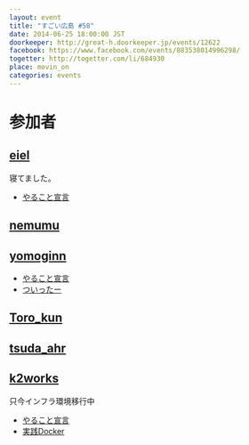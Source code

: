 ```yaml
---
layout: event
title: "すごい広島 #58"
date: 2014-06-25 18:00:00 JST
doorkeeper: http://great-h.doorkeeper.jp/events/12622
facebook: https://www.facebook.com/events/883538014996298/
togetter: http://togetter.com/li/684930
place: movin_on
categories: events
---
```


# 参加者


## [eiel](http://eiel.info/)

寝てました。

* [やること宣言](https://github.com/great-h/great-h.github.io/issues/1040)


## [nemumu](https://github.com/nemumu)


## [yomoginn](https://github.com/yomoginn)

* [やること宣言](https://github.com/great-h/great-h.github.io/issues/1039)
* [ついったー](https://twitter.com/moriyomogi/status/481784264787116032)

## [Toro_kun](https://twitter.com/Toro_kun)


## [tsuda_ahr](http://twitter.com/tsuda_ahr)

## [k2works](https://github.com/k2works)

只今インフラ環境移行中

* [やること宣言](https://github.com/great-h/great-h.github.io/issues/1037)
* [実践Docker](https://github.com/k2works/docker_practice)
